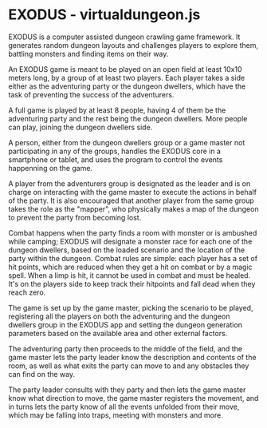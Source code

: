 # EXODUS - virtualdungeon.js

EXODUS is a computer assisted dungeon crawling game framework. It generates random dungeon layouts
and challenges players to explore them, battling monsters and finding items on their way.

An EXODUS game is meant to be played on an open field at least 10x10 meters long, by a group of at
least two players. Each player takes a side either as the adventuring party or the dungeon dwellers,
which have the task of preventing the success of the adventurers. 

A full game is played by at least 8 people, having 4 of them be the adventuring party and the rest
being the dungeon dwellers. More people can play, joining the dungeon dwellers side.

A person, either from the dungeon dwellers group or a game master not participating in any of the
groups, handles the EXODUS core in a smartphone or tablet, and uses the program to control the
events happenning on the game.

A player from the adventurers group is designated as the leader and is on charge on interacting with
the game master to execute the actions in behalf of the party. It is also encouraged that another
player from the same group takes the role as the "mapper", who physically makes a map of the dungeon
to prevent the party from becoming lost.

Combat happens when the party finds a room with monster or is ambushed while camping; EXODUS will
designate a monster race for each one of the dungeon dwellers, based on the loaded scenario and the
location of the party within the dungeon. Combat rules are simple: each player has a set of hit
points, which are reduced when they get a hit on combat or by a magic spell. When a limp is hit, it
cannot be used in combat and must be healed. It's on the players side to keep track their hitpoints
and fall dead when they reach zero.

The game is set up by the game master, picking the scenario to be played, registering all the 
players on both the adventuring and the dungeon dwellers group in the EXODUS app and setting the
dungeon generation parameters based on the available area and other external factors.

The adventuring party then proceeds to the middle of the field, and the game master lets the party
leader know the description and contents of the room, as well as what exits the party can move to
and any obstacles they can find on the way.

The party leader consults with they party and then lets the game master know what direction to move,
the game master registers the movement, and in turns lets the party know of all the events unfolded
from their move, which may be falling into traps, meeting with monsters and more.